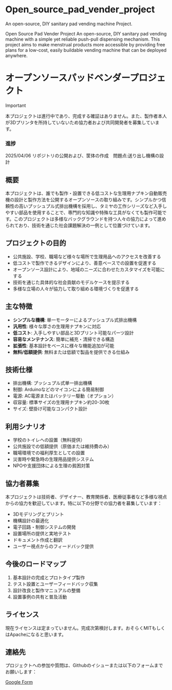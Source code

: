 # Open_source_pad_vender_project
An open-source, DIY sanitary pad vending machine Project. 

Open Source Pad Vender Project
An open-source, DIY sanitary pad vending machine with a simple yet reliable push-pull dispensing mechanism. This project aims to make menstrual products more accessible by providing free plans for a low-cost, easily buildable vending machine that can be deployed anywhere.

# オープンソースパッドベンダープロジェクト

> [!IMPORTANT]
> 本プロジェクトは進行中であり、完成する確証はありません。また、製作者本人が3Dプリンタを所持していないため協力者および共同開発者を募集しています。


### 進捗
2025/04/06 リポジトリの公開および、筐体の作成　問題点:送り出し機構の設計

## 概要
本プロジェクトは、誰でも製作・設置できる低コストな生理用ナプキン自動販売機の設計と製作方法を公開するオープンソースの取り組みです。シンプルかつ信頼性の高いプッシュプル式排出機構を採用し、タミヤの工作シリーズなど入手しやすい部品を使用することで、専門的な知識や特殊な工具がなくても製作可能です。このプロジェクトは多様なバックグラウンドを持つ人々の協力によって進められており、技術を通じた社会課題解決の一例として位置づけています。

## プロジェクトの目的
- 公共施設、学校、職場など様々な場所で生理用品へのアクセスを改善する
- 低コストで製作できるデザインにより、善意ベースでの設置を促進する
- オープンソース設計により、地域のニーズに合わせたカスタマイズを可能にする
- 技術を通じた具体的な社会貢献のモデルケースを提示する
- 多様な立場の人々が協力して取り組める環境づくりを促進する

## 主な特徴
- **シンプルな機構**: 単一モーターによるプッシュプル式排出機構
- **汎用性**: 様々な厚さの生理用ナプキンに対応
- **低コスト**: 入手しやすい部品と3Dプリント可能なパーツ設計
- **容易なメンテナンス**: 簡単に補充・清掃できる構造
- **拡張性**: 基本設計をベースに様々な機能追加が可能
- **無料/低額提供**: 無料または低額で製品を提供できる仕組み

## 技術仕様
- 排出機構: プッシュプル式単一排出機構
- 制御: Arduinoなどのマイコンによる簡易制御
- 電源: AC電源またはバッテリー駆動（オプション）
- 収容量: 標準サイズの生理用ナプキン約20-30枚
- サイズ: 壁掛け可能なコンパクト設計

## 利用シナリオ
- 学校のトイレへの設置（無料提供）
- 公共施設での低額提供（原価または維持費のみ）
- 職場環境での福利厚生としての設置
- 災害時や緊急時の生理用品提供システム
- NPOや支援団体による生理の貧困対策

## 協力者募集
本プロジェクトは技術者、デザイナー、教育関係者、医療従事者など多様な視点からの協力を歓迎しています。特に以下の分野での協力者を募集しています：
- 3Dモデリングとプリント
- 機構設計の最適化
- 電子回路・制御システムの開発
- 設置場所の提供と実地テスト
- ドキュメント作成と翻訳
- ユーザー視点からのフィードバック提供

## 今後のロードマップ
1. 基本設計の完成とプロトタイプ製作
2. テスト設置とユーザーフィードバック収集
3. 設計改良と製作マニュアルの整備
4. 設置事例の共有と普及活動

## ライセンス
現在ライセンスは定まっていません。完成次第検討します。おそらくMITもしくはApacheになると思います。

## 連絡先
プロジェクトへの参加や質問は、Githubのイシューまたは以下のフォームまでお願いします：

[Google Form](https://docs.google.com/forms/d/e/1FAIpQLSdEs7EeJ2nDsBF7ljLnw7aVn4wxgIErUHTcrhALWmGyiYXRdw/viewform?usp=header)


